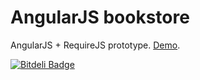# AngularJS bookstore

AngularJS + RequireJS prototype. [Demo](http://clexit.com/labs/experiments/angularjs-bookstore/).

[![Bitdeli Badge](https://d2weczhvl823v0.cloudfront.net/clexit/experiments-angularjs-bookstore/trend.png)](https://bitdeli.com/free "Bitdeli Badge")

